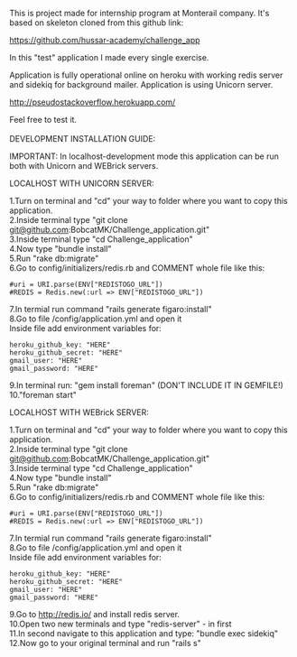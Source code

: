 This is project made for internship program at Monterail company.
It's based on skeleton cloned from this github link: 

https://github.com/hussar-academy/challenge_app

In this "test" application I made every single exercise.

Application is fully operational online on heroku with
working redis server and sidekiq for background mailer.
Application is using Unicorn server.

http://pseudostackoverflow.herokuapp.com/

Feel free to test it.<br><br>
DEVELOPMENT INSTALLATION GUIDE:

IMPORTANT: In localhost-development mode this application can be run both with Unicorn and WEBrick servers.

LOCALHOST WITH UNICORN SERVER:

1.Turn on terminal and "cd" your way to folder where you want to copy this application.<br>
2.Inside terminal type "git clone git@github.com:BobcatMK/Challenge_application.git"<br>
3.Inside terminal type "cd Challenge_application"<br>
4.Now type "bundle install"<br>
5.Run "rake db:migrate"<br>
6.Go to config/initializers/redis.rb and COMMENT whole file like this:<br>

	#uri = URI.parse(ENV["REDISTOGO_URL"])
	#REDIS = Redis.new(:url => ENV["REDISTOGO_URL"])
	
7.In termial run command "rails generate figaro:install"<br>
8.Go to file /config/application.yml and open it<br>
  Inside file add environment variables for:<br>
  
	heroku_github_key: "HERE"
	heroku_github_secret: "HERE"
	gmail_user: "HERE"
	gmail_password: "HERE"
	
9.In terminal run: "gem install foreman" (DON'T INCLUDE IT IN GEMFILE!)<br>
10."foreman start"<br>

LOCALHOST WITH WEBrick SERVER:

1.Turn on terminal and "cd" your way to folder where you want to copy this application.<br>
2.Inside terminal type "git clone git@github.com:BobcatMK/Challenge_application.git"<br>
3.Inside terminal type "cd Challenge_application"<br>
4.Now type "bundle install"<br>
5.Run "rake db:migrate"<br>
6.Go to config/initializers/redis.rb and COMMENT whole file like this:<br>

	#uri = URI.parse(ENV["REDISTOGO_URL"])
	#REDIS = Redis.new(:url => ENV["REDISTOGO_URL"])
	
7.In termial run command "rails generate figaro:install"<br>
8.Go to file /config/application.yml and open it<br>
  Inside file add environment variables for:<br>
 
	heroku_github_key: "HERE"
	heroku_github_secret: "HERE"
	gmail_user: "HERE"
	gmail_password: "HERE"
	
9.Go to http://redis.io/ and install redis server.<br>
10.Open two new terminals and type "redis-server" - in first<br>
11.In second navigate to this application and type: "bundle exec sidekiq"<br>
12.Now go to your original terminal and run "rails s"



